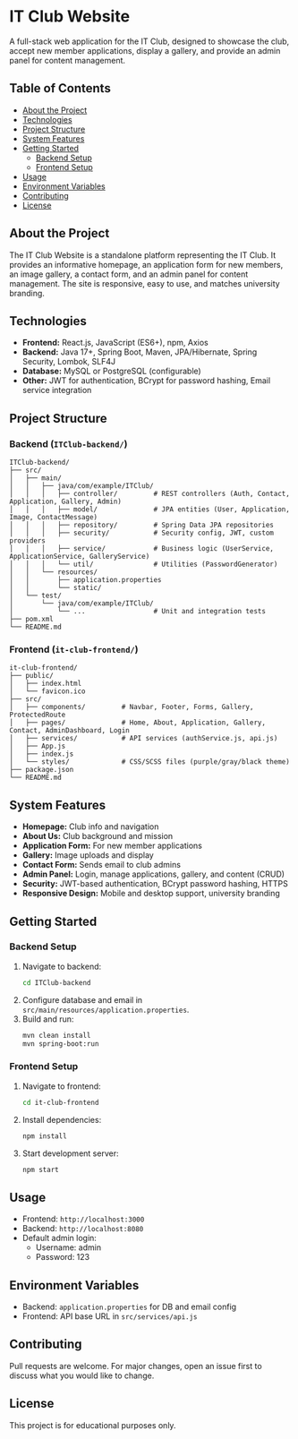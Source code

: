 # IT Club Website

A full-stack web application for the IT Club, designed to showcase the club, accept new member applications, display a gallery, and provide an admin panel for content management.

## Table of Contents

- [About the Project](#about-the-project)
- [Technologies](#technologies)
- [Project Structure](#project-structure)
- [System Features](#system-features)
- [Getting Started](#getting-started)
    - [Backend Setup](#backend-setup)
    - [Frontend Setup](#frontend-setup)
- [Usage](#usage)
- [Environment Variables](#environment-variables)
- [Contributing](#contributing)
- [License](#license)

## About the Project

The IT Club Website is a standalone platform representing the IT Club. It provides an informative homepage, an application form for new members, an image gallery, a contact form, and an admin panel for content management. The site is responsive, easy to use, and matches university branding.

## Technologies

- **Frontend:** React.js, JavaScript (ES6+), npm, Axios
- **Backend:** Java 17+, Spring Boot, Maven, JPA/Hibernate, Spring Security, Lombok, SLF4J
- **Database:** MySQL or PostgreSQL (configurable)
- **Other:** JWT for authentication, BCrypt for password hashing, Email service integration

## Project Structure

### Backend (`ITClub-backend/`)

    ITClub-backend/
    ├── src/
    │   ├── main/
    │   │   ├── java/com/example/ITClub/
    │   │   │   ├── controller/         # REST controllers (Auth, Contact, Application, Gallery, Admin)
    │   │   │   ├── model/              # JPA entities (User, Application, Image, ContactMessage)
    │   │   │   ├── repository/         # Spring Data JPA repositories
    │   │   │   ├── security/           # Security config, JWT, custom providers
    │   │   │   ├── service/            # Business logic (UserService, ApplicationService, GalleryService)
    │   │   │   └── util/               # Utilities (PasswordGenerator)
    │   │   └── resources/
    │   │       ├── application.properties
    │   │       └── static/
    │   └── test/
    │       └── java/com/example/ITClub/
    │           └── ...                 # Unit and integration tests
    ├── pom.xml
    └── README.md

### Frontend (`it-club-frontend/`)

    it-club-frontend/
    ├── public/
    │   ├── index.html
    │   └── favicon.ico
    ├── src/
    │   ├── components/         # Navbar, Footer, Forms, Gallery, ProtectedRoute
    │   ├── pages/              # Home, About, Application, Gallery, Contact, AdminDashboard, Login
    │   ├── services/           # API services (authService.js, api.js)
    │   ├── App.js
    │   ├── index.js
    │   └── styles/             # CSS/SCSS files (purple/gray/black theme)
    ├── package.json
    └── README.md

## System Features

- **Homepage:** Club info and navigation
- **About Us:** Club background and mission
- **Application Form:** For new member applications
- **Gallery:** Image uploads and display
- **Contact Form:** Sends email to club admins
- **Admin Panel:** Login, manage applications, gallery, and content (CRUD)
- **Security:** JWT-based authentication, BCrypt password hashing, HTTPS
- **Responsive Design:** Mobile and desktop support, university branding

## Getting Started

### Backend Setup

1. Navigate to backend:
    ```bash
    cd ITClub-backend
    ```
2. Configure database and email in `src/main/resources/application.properties`.
3. Build and run:
    ```bash
    mvn clean install
    mvn spring-boot:run
    ```

### Frontend Setup

1. Navigate to frontend:
    ```bash
    cd it-club-frontend
    ```
2. Install dependencies:
    ```bash
    npm install
    ```
3. Start development server:
    ```bash
    npm start
    ```

## Usage

- Frontend: `http://localhost:3000`
- Backend: `http://localhost:8080`
- Default admin login:
    - Username: admin
    - Password: 123

## Environment Variables

- Backend: `application.properties` for DB and email config
- Frontend: API base URL in `src/services/api.js`

## Contributing

Pull requests are welcome. For major changes, open an issue first to discuss what you would like to change.

## License

This project is for educational purposes only.
